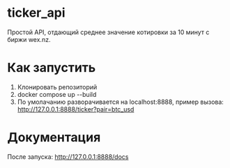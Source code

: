 # ticker_api
Простой API, отдающий среднее значение котировки за 10 минут с биржи wex.nz.

# Как запустить
1. Клонировать репозиторий
2. docker compose up --build
3. По умолачанию разворачивается на localhost:8888, пример вызова: http://127.0.0.1:8888/ticker?pair=btc_usd

# Документация
После запуска: http://127.0.0.1:8888/docs
